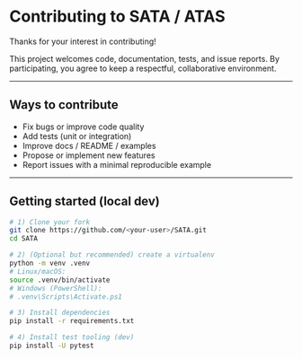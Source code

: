 # Contributing to SATA / ATAS

Thanks for your interest in contributing!

This project welcomes code, documentation, tests, and issue reports. By
participating, you agree to keep a respectful, collaborative environment.

---

## Ways to contribute

- Fix bugs or improve code quality
- Add tests (unit or integration)
- Improve docs / README / examples
- Propose or implement new features
- Report issues with a minimal reproducible example

---

## Getting started (local dev)

```bash
# 1) Clone your fork
git clone https://github.com/<your-user>/SATA.git
cd SATA

# 2) (Optional but recommended) create a virtualenv
python -m venv .venv
# Linux/macOS:
source .venv/bin/activate
# Windows (PowerShell):
# .venv\Scripts\Activate.ps1

# 3) Install dependencies
pip install -r requirements.txt

# 4) Install test tooling (dev)
pip install -U pytest

